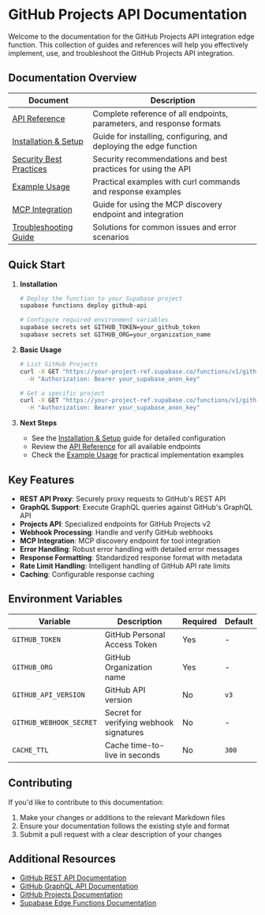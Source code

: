 # GitHub Projects API Documentation

Welcome to the documentation for the GitHub Projects API integration edge function. This collection of guides and references will help you effectively implement, use, and troubleshoot the GitHub Projects API integration.

## Documentation Overview

| Document | Description |
|----------|-------------|
| [API Reference](./api-reference.md) | Complete reference of all endpoints, parameters, and response formats |
| [Installation & Setup](./installation-setup.md) | Guide for installing, configuring, and deploying the edge function |
| [Security Best Practices](./security-best-practices.md) | Security recommendations and best practices for using the API |
| [Example Usage](./example-usage.md) | Practical examples with curl commands and response examples |
| [MCP Integration](./mcp-integration.md) | Guide for using the MCP discovery endpoint and integration |
| [Troubleshooting Guide](./troubleshooting-guide.md) | Solutions for common issues and error scenarios |

## Quick Start

1. **Installation**
   
   ```bash
   # Deploy the function to your Supabase project
   supabase functions deploy github-api
   
   # Configure required environment variables
   supabase secrets set GITHUB_TOKEN=your_github_token
   supabase secrets set GITHUB_ORG=your_organization_name
   ```

2. **Basic Usage**

   ```bash
   # List GitHub Projects
   curl -X GET "https://your-project-ref.supabase.co/functions/v1/github-api/projects" \
     -H "Authorization: Bearer your_supabase_anon_key"
   
   # Get a specific project
   curl -X GET "https://your-project-ref.supabase.co/functions/v1/github-api/projects/1" \
     -H "Authorization: Bearer your_supabase_anon_key"
   ```

3. **Next Steps**
   - See the [Installation & Setup](./installation-setup.md) guide for detailed configuration
   - Review the [API Reference](./api-reference.md) for all available endpoints
   - Check the [Example Usage](./example-usage.md) for practical implementation examples

## Key Features

- **REST API Proxy**: Securely proxy requests to GitHub's REST API
- **GraphQL Support**: Execute GraphQL queries against GitHub's GraphQL API
- **Projects API**: Specialized endpoints for GitHub Projects v2
- **Webhook Processing**: Handle and verify GitHub webhooks
- **MCP Integration**: MCP discovery endpoint for tool integration
- **Error Handling**: Robust error handling with detailed error messages
- **Response Formatting**: Standardized response format with metadata
- **Rate Limit Handling**: Intelligent handling of GitHub API rate limits
- **Caching**: Configurable response caching

## Environment Variables

| Variable | Description | Required | Default |
|----------|-------------|----------|---------|
| `GITHUB_TOKEN` | GitHub Personal Access Token | Yes | - |
| `GITHUB_ORG` | GitHub Organization name | Yes | - |
| `GITHUB_API_VERSION` | GitHub API version | No | `v3` |
| `GITHUB_WEBHOOK_SECRET` | Secret for verifying webhook signatures | No | - |
| `CACHE_TTL` | Cache time-to-live in seconds | No | `300` |

## Contributing

If you'd like to contribute to this documentation:

1. Make your changes or additions to the relevant Markdown files
2. Ensure your documentation follows the existing style and format
3. Submit a pull request with a clear description of your changes

## Additional Resources

- [GitHub REST API Documentation](https://docs.github.com/en/rest)
- [GitHub GraphQL API Documentation](https://docs.github.com/en/graphql)
- [GitHub Projects Documentation](https://docs.github.com/en/issues/planning-and-tracking-with-projects)
- [Supabase Edge Functions Documentation](https://supabase.com/docs/guides/functions)